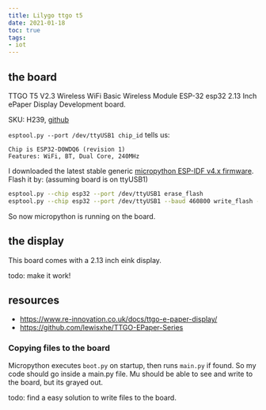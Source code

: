 ```yaml
---
title: Lilygo ttgo t5 
date: 2021-01-18
toc: true
tags:
- iot
---
```



## the board

TTGO T5 V2.3 Wireless WiFi Basic Wireless Module ESP-32 esp32 2.13 Inch ePaper Display Development board.

SKU: H239, [github](https://github.com/Xinyuan-LilyGO/LilyGo-T5-ink-series)


`esptool.py --port /dev/ttyUSB1 chip_id` tells us:

```
Chip is ESP32-D0WDQ6 (revision 1)
Features: WiFi, BT, Dual Core, 240MHz
```

I downloaded the latest stable generic [micropython ESP-IDF v4.x firmware](http://micropython.org/download/esp32/). Flash it by: (assuming board is on ttyUSB1)

```bash
esptool.py --chip esp32 --port /dev/ttyUSB1 erase_flash
esptool.py --chip esp32 --port /dev/ttyUSB1 --baud 460800 write_flash -z 0x1000 esp32-idf4-20200902-v1.13.bin
```

So now micropython is running on the board. 

## the display

This board comes with a 2.13 inch eink display.

todo: make it work!

## resources

- https://www.re-innovation.co.uk/docs/ttgo-e-paper-display/
- https://github.com/lewisxhe/TTGO-EPaper-Series



### Copying files to the board

Micropython executes `boot.py` on startup, then runs `main.py` if found. So my code should go inside a main.py file. Mu should be able to see and write to the board, but its grayed out. 

todo: find a easy solution to write files to the board.

